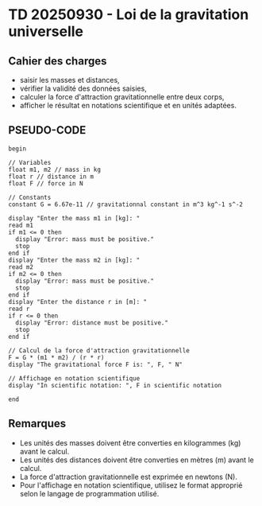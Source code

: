 # TD 20250930 - Loi de la gravitation universelle

## Cahier des charges
- saisir les masses et distances,
- vérifier la validité des données saisies,
- calculer la force d'attraction gravitationnelle entre deux corps,
- afficher le résultat en notations scientifique et en unités adaptées.

## PSEUDO-CODE

```:
begin

// Variables
float m1, m2 // mass in kg
float r // distance in m
float F // force in N

// Constants
constant G = 6.67e-11 // gravitationnal constant in m^3 kg^-1 s^-2

display "Enter the mass m1 in [kg]: "
read m1
if m1 <= 0 then
  display "Error: mass must be positive."
  stop
end if
display "Enter the mass m2 in [kg]: "
read m2
if m2 <= 0 then
  display "Error: mass must be positive."
  stop
end if
display "Enter the distance r in [m]: "
read r
if r <= 0 then
  display "Error: distance must be positive."
  stop
end if

// Calcul de la force d'attraction gravitationnelle
F = G * (m1 * m2) / (r * r)
display "The gravitational force F is: ", F, " N"

// Affichage en notation scientifique
display "In scientific notation: ", F in scientific notation  

end
```

## Remarques
- Les unités des masses doivent être converties en kilogrammes (kg) avant le calcul.
- Les unités des distances doivent être converties en mètres (m) avant le calcul.
- La force d'attraction gravitationnelle est exprimée en newtons (N).
- Pour l'affichage en notation scientifique, utilisez le format approprié selon le langage de programmation utilisé.
